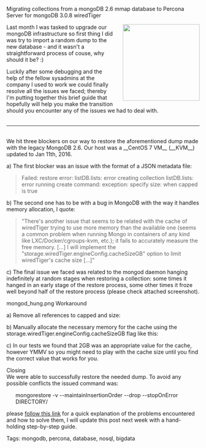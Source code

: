Migrating collections from a mongoDB 2.6 mmap database to Percona Server for mongoDB 3.0.8 wiredTiger

<!-- <div class="box-shadow"> -->
<a href="http://www.mongodb.org">
<img src="https://raw.githubusercontent.com/i90rr/i90rr.github.io/master/resources/img/mongodb.png" width="200" height="200" align="right" style="margin-left: 24px" vspace="1px">
</a>


Last month I was tasked to upgrade our mongoDB infrastructure so first thing I did was try to import a random dump to the new database - and it wasn't a straightforward process of couse, why should it be? :)

Luckily after some debugging and the help of the fellow sysadmins at the company I used to work we could finally resolve all the issues we faced; thereby I'm putting together this brief guide that hopefully will help you make the transition should you encounter any of the issues we had to deal with.
<br><br>

----

<br>
We hit three blockers on our way to restore the aforementioned dump made with the legacy MongoDB 2.6. Our host was a __CentOS 7 VM__ (__KVM__) updated to Jan 11th, 2016.

a) The first blocker was an issue with the format of a JSON metadata file:

<blockquote>Failed: restore error: listDB.lists: error creating collection listDB.lists: error running create command: exception: specify size:<n> when capped is true</blockquote>

b) The second one has to be with a bug in MongoDB with the way it handles memory allocation, I quote:

<blockquote>"There's another issue that seems to be related with the cache of wiredTiger trying to use more memory than the available one (seems a common problem when running Mongo in containers of any kind like LXC/Docker/cgroups-kvm, etc.); it fails to accurately measure the free memory. [...]  I will implement the "storage.wiredTiger.engineConfig.cacheSizeGB" option to limit wiredTiger's cache size [...]"</blockquote>

c) The final issue we faced was related to the mongod daemon hanging indefinitely at random stages when restoring a collection: some times it hanged in an early stage of the restore process, some other times it froze well beyond half of the restore process (please check attached screenshot).

mongod_hung.png
Workaround

a) Remove all references to capped and size:
<script src="https://gist.github.com/i90rr/647ea36211977d00a534.js"></script>

b) Manually allocate the necessary memory for the cache using the storage.wiredTiger.engineConfig.cacheSizeGB flag like this:
<script src="https://gist.github.com/i90rr/60d87d19fb29768548c2.js"></script>

c) In our tests we found that 2GB was an appropriate value for the cache, however YMMV so you might need to play with the cache size until you find the correct value that works for you.

Closing
<br>
We were able to successfully restore the needed dump. To avoid any possible conflicts the issued command was:
<ul>mongorestore -v --maintainInsertionOrder --drop --stopOnError DIRECTORY/</ul>


please [follow this link](https://www.percona.com/forums/questions-discussions/percona-server-for-mongodb/43561-mongorestore-hangs-restoring-a-mongodb-2-6-dump-to-a-ps-for-mongodb-3-0-8-wiredtiger "Mongorestore hangs restoring a MongoDB 2.6 dump to a PS for MongoDB 3.0.8 wiredTiger") for a quick explanation of the problems encountered and how to solve them, I will update this post next week with a hand-holding step-by-step guide.

Tags: mongodb, percona, database, nosql, bigdata
